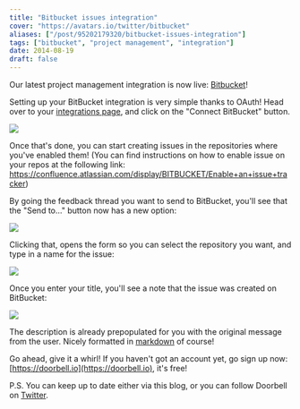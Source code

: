 ```yaml
---
title: "Bitbucket issues integration"
cover: "https://avatars.io/twitter/bitbucket"
aliases: ["/post/95202179320/bitbucket-issues-integration"]
tags: ["bitbucket", "project management", "integration"]
date: 2014-08-19
draft: false
---
```


Our latest project management integration is now live: [Bitbucket](https://bitbucket.org)!

Setting up your BitBucket integration is very simple thanks to OAuth! Head over to your [integrations page](https://doorbell.io/integrations#bitbucket), and click on the "Connect BitBucket" button.

<!--more-->

![](/img/integrations/bitbucket/connect-button.png)

Once that's done, you can start creating issues in the repositories where you've enabled them! (You can find instructions on how to enable issue on your repos at the following link: https://confluence.atlassian.com/display/BITBUCKET/Enable+an+issue+tracker)

By going the feedback thread you want to send to BitBucket, you'll see that the "Send to…" button now has a new option:

![](/img/integrations/bitbucket/send-to.png)

Clicking that, opens the form so you can select the repository you want, and type in a name for the issue:

![](/img/integrations/bitbucket/form.png)

Once you enter your title, you'll see a note that the issue was created on BitBucket:

![](/img/integrations/bitbucket/notes.png)

The description is already prepopulated for you with the original message from the user. Nicely formatted in [markdown](https://daringfireball.net/projects/markdown/) of course!

Go ahead, give it a whirl! If you haven't got an account yet, go sign up now: [https://doorbell.io](https://doorbell.io), it's free!

P.S. You can keep up to date either via this blog, or you can follow Doorbell on [Twitter](https://twitter.com/doorbell_io).

